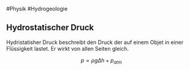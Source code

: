 #Physik #Hydrogeologie 

## Hydrostatischer Druck

Hydristatisher Druck beschreibt den Druck der auf einem Objet in einer Flüssigkeit lastet. Er wirkt von allen Seiten gleich.

$$
p=\rho g\Delta h + p_{atm}
$$

